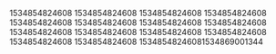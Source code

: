 1534854824608
1534854824608
1534854824608
1534854824608
1534854824608
1534854824608
1534854824608
1534854824608
1534854824608
1534854824608
1534854824608
1534854824608
1534854824608
1534854824608
15348548246081534869001344